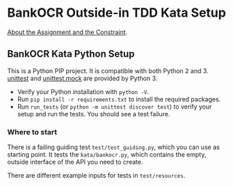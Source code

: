 # BankOCR Outside-in TDD Kata Setup #

[About the Assignment and the Constraint](../README.md).

## BankOCR Kata Python Setup ##

This is a Python PIP project.
It is compatible with both Python 2 and 3.
[unittest](https://docs.python.org/dev/library/unittest.html) and [unittest.mock](https://docs.python.org/dev/library/unittest.mock.html)
are provided by Python 3.

* Verify your Python installation with `python -V`.
* Run `pip install -r requirements.txt` to install the required packages.
* Run `run_tests` (or `python -m unittest discover test`) to verify your setup and run the tests. You should see a test failure.

### Where to start ###

There is a failing guiding test `test/test_guiding.py`,
which you can use as starting point. It tests the `kata/bankocr.py`,
which contains the empty, outside interface of the API you need to create.

There are different example inputs for tests in `test/resources`.
